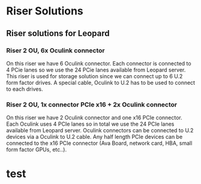 

# Riser Solutions

## Riser solutions for Leopard

### Riser 2 OU, 6x Oculink connector

On this riser we have 6 Oculink connector. Each connector is connected to 4 PCie lanes so we use the 24 PCie lanes available from Leopard server. This riser is used for storage solution since we can connect up to 6 U.2 form factor drives. A special cable, Oculink to U.2 has to be used to connect to each drives.

### Riser 2 OU, 1x connector PCIe x16 + 2x Oculink connector

On this riser we have 2 Oculink connector and one x16 PCIe connector. Each Oculink uses 4 PCIe lanes so in total we use the 24 PCIe lanes available from Leopard server. Oculink connectors can be connected to U.2 devices via a Oculink to U.2 cable. Any half length PCIe devices can be connected to the x16 PCIe connector (Ava Board, network card, HBA, small form factor GPUs, etc..).

# test
